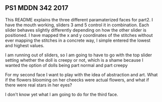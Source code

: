 ## PS1 MDDN 342 2017

This README explains the three different paramaterized faces for part2. 
I have the mouth working, sliders 3 amd 5 control it in combination.  Each slider behaves slightly differently depending on how the other slider is positioned. I have mapped the x and y coordinates of the stitches without ever mapping the stitches in a concrete way, I simple entered the lowest and highest values. 

I am running out of sliders, so I am going to have to go with the top slider setting whether the doll is creepy or not, which is a shame because I wanted the option of dolls being part normal and part creepy


For my second face I want to play with the idea of abstraction and art. What if the flowers blooming on her cheecks were actual flowers, and what if there were real stars in her eyes?


I don't know yet what I am going to do for the third face.
